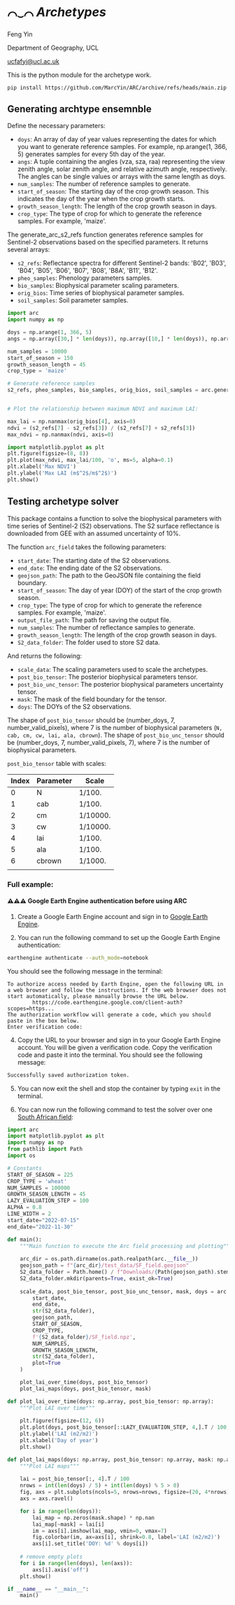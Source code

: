 # $⌒_⌣⌒$ *Archetypes*

Feng Yin

Department of Geography, UCL

ucfafyi@ucl.ac.uk


This is the python module for the archetype work.

```
pip install https://github.com/MarcYin/ARC/archive/refs/heads/main.zip
```


## Generating archtype ensemnble

Define the necessary parameters:

- `doys`: An array of day of year values representing the dates for which you want to generate reference samples. For example, np.arange(1, 366, 5) generates samples for every 5th day of the year.
- `angs`: A tuple containing the angles (vza, sza, raa) representing the view zenith angle, solar zenith angle, and relative azimuth angle, respectively. The angles can be single values or arrays with the same length as doys.
- `num_samples`: The number of reference samples to generate.
- `start_of_season`: The starting day of the crop growth season. This indicates the day of the year when the crop growth starts.
- `growth_season_length`: The length of the crop growth season in days.
- `crop_type`: The type of crop for which to generate the reference samples. For example, 'maize'.


The generate_arc_s2_refs function generates reference samples for Sentinel-2 observations based on the specified parameters. It returns several arrays:

- `s2_refs`: Reflectance spectra for different Sentinel-2 bands: 'B02', 'B03', 'B04', 'B05', 'B06', 'B07', 'B08', 'B8A', 'B11', 'B12'.
- `pheo_samples`: Phenology parameters samples.
- `bio_samples`: Biophysical parameter scaling parameters.
- `orig_bios`: Time series of biophysical parameter samples.
- `soil_samples`: Soil parameter samples.


```python
import arc
import numpy as np

doys = np.arange(1, 366, 5)
angs = np.array([30,] * len(doys)), np.array([10,] * len(doys)), np.array([120,] * len(doys)) 

num_samples = 10000
start_of_season = 150
growth_season_length = 45
crop_type = 'maize'

# Generate reference samples
s2_refs, pheo_samples, bio_samples, orig_bios, soil_samples = arc.generate_arc_refs(doys, start_of_season, growth_season_length, num_samples, angs, crop_type)


# Plot the relationship between maximum NDVI and maximum LAI:

max_lai = np.nanmax(orig_bios[4], axis=0)
ndvi = (s2_refs[7] - s2_refs[3]) / (s2_refs[7] + s2_refs[3])
max_ndvi = np.nanmax(ndvi, axis=0)

import matplotlib.pyplot as plt
plt.figure(figsize=(8, 8))
plt.plot(max_ndvi, max_lai/100, 'o', ms=5, alpha=0.1)
plt.xlabel('Max NDVI')
plt.ylabel('Max LAI (m$^2$/m$^2$)')
plt.show()
```

## Testing archetype solver 

This package contains a function to solve the biophysical parameters with time series of Sentinel-2 (S2) observations. The S2 surface reflectance is downloaded from GEE with an assumed uncertainty of 10%. 

The function `arc_field` takes the following parameters:

- `start_date`: The starting date of the S2 observations.
- `end_date`: The ending date of the S2 observations.
- `geojson_path`: The path to the GeoJSON file containing the field boundary.
- `start_of_season`: The day of year (DOY) of the start of the crop growth season.
- `crop_type`: The type of crop for which to generate the reference samples. For example, 'maize'.
- `output_file_path`: The path for saving the output file.
- `num_samples`: The number of reflectance samples to generate.
- `growth_season_length`: The length of the crop growth season in days.
- `S2_data_folder`: The folder used to store S2 data.

And returns the following:
- `scale_data`: The scaling parameters used to scale the archetypes.
- `post_bio_tensor`: The posterior biophysical parameters tensor.
- `post_bio_unc_tensor`: The posterior biophysical parameters uncertainty tensor.
- `mask`: The mask of the field boundary for the tensor.
- `doys`: The DOYs of the S2 observations.

The shape of `post_bio_tensor` should be (number_doys, 7, number_valid_pixels), where 7 is the number of biophysical parameters (`N, cab, cm, cw, lai, ala, cbrown`). The shape of `post_bio_unc_tensor` should be (number_doys, 7, number_valid_pixels, 7), where 7 is the number of biophysical parameters. 

`post_bio_tensor` table with scales:

| Index | Parameter | Scale |
| --- | --- | --- |
| 0 | N | 1/100. |
| 1 | cab | 1/100. |
| 2 | cm | 1/10000. |
| 3 | cw | 1/10000. |
| 4 | lai | 1/100. |
| 5 | ala | 1/100. |
| 6 | cbrown | 1/1000. |
|||

### Full example:


#### ⚠️⚠️⚠️ Google Earth Engine authentication before using ARC

1. Create a Google Earth Engine account and sign in to [Google Earth Engine](https://earthengine.google.com/).
 
2. You can run the following command to set up the Google Earth Engine authentication:

```bash
earthengine authenticate --auth_mode=notebook
```
You should see the following message in the terminal:
```console
To authorize access needed by Earth Engine, open the following URL in a web browser and follow the instructions. If the web browser does not start automatically, please manually browse the URL below.
        https://code.earthengine.google.com/client-auth?scopes=https...
The authorization workflow will generate a code, which you should paste in the box below.
Enter verification code:
```

4. Copy the URL to your browser and sign in to your Google Earth Engine account. You will be given a verification code. Copy the verification code and paste it into the terminal. You should see the following message:
```bash
Successfully saved authorization token.
```

5. You can now exit the shell and stop the container by typing `exit` in the terminal. 
   
6. You can now run the following command to test the solver over one [South African field](https://github.com/MarcYin/ARC/blob/main/arc/test_data/SF_field.geojson):


```python
import arc
import matplotlib.pyplot as plt
import numpy as np
from pathlib import Path
import os

# Constants
START_OF_SEASON = 225
CROP_TYPE = 'wheat'
NUM_SAMPLES = 100000
GROWTH_SEASON_LENGTH = 45
LAZY_EVALUATION_STEP = 100
ALPHA = 0.8
LINE_WIDTH = 2
start_date="2022-07-15"
end_date="2022-11-30"

def main():
    """Main function to execute the Arc field processing and plotting"""
    
    arc_dir = os.path.dirname(os.path.realpath(arc.__file__))
    geojson_path = f"{arc_dir}/test_data/SF_field.geojson"
    S2_data_folder = Path.home() / f"Downloads/{Path(geojson_path).stem}"
    S2_data_folder.mkdir(parents=True, exist_ok=True)
    
    scale_data, post_bio_tensor, post_bio_unc_tensor, mask, doys = arc.arc_field(
        start_date, 
        end_date, 
        str(S2_data_folder), 
        geojson_path, 
        START_OF_SEASON, 
        CROP_TYPE, 
        f'{S2_data_folder}/SF_field.npz', 
        NUM_SAMPLES, 
        GROWTH_SEASON_LENGTH, 
        str(S2_data_folder),
        plot=True
    )

    plot_lai_over_time(doys, post_bio_tensor)
    plot_lai_maps(doys, post_bio_tensor, mask)

def plot_lai_over_time(doys: np.array, post_bio_tensor: np.array):
    """Plot LAI over time"""
    
    plt.figure(figsize=(12, 6))
    plt.plot(doys, post_bio_tensor[::LAZY_EVALUATION_STEP, 4,].T / 100, '-',  lw=LINE_WIDTH, alpha=ALPHA)
    plt.ylabel('LAI (m2/m2)')
    plt.xlabel('Day of year')
    plt.show()

def plot_lai_maps(doys: np.array, post_bio_tensor: np.array, mask: np.array):
    """Plot LAI maps"""
    
    lai = post_bio_tensor[:, 4].T / 100
    nrows = int(len(doys) / 5) + int(len(doys) % 5 > 0)
    fig, axs = plt.subplots(ncols=5, nrows=nrows, figsize=(20, 4*nrows))
    axs = axs.ravel()

    for i in range(len(doys)):
        lai_map = np.zeros(mask.shape) * np.nan
        lai_map[~mask] = lai[i]
        im = axs[i].imshow(lai_map, vmin=0, vmax=7)
        fig.colorbar(im, ax=axs[i], shrink=0.8, label='LAI (m2/m2)')
        axs[i].set_title('DOY: %d' % doys[i])
    
    # remove empty plots
    for i in range(len(doys), len(axs)):
        axs[i].axis('off')
    plt.show()

if __name__ == "__main__":
    main()

```
